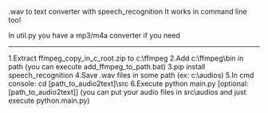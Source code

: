 .wav to text converter with speech_recognition
It works in command line too!

In util.py you have a mp3/m4a converter if you need

---------------------------------------------------

1.Extract ffmpeg_copy_in_c_root.zip to c:\ffmpeg
2.Add c:\ffmpeg\bin in path (you can execute add_ffmpeg_to_path.bat)
3.pip install speech_recognition
4.Save .wav files in some path (ex: c:\audios)
5.In cmd console: cd [path_to_audio2text]\src
6.Execute python main.py [optional: [path_to_audio2text]]
(you can put your audio files in src\audios and just execute python.main.py)